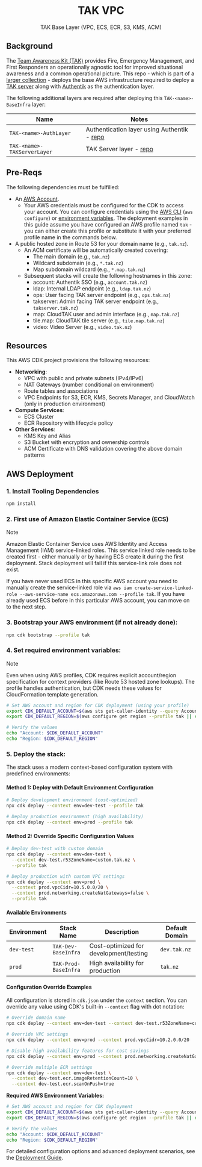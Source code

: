<h1 align=center>TAK VPC</h1>

<p align=center>TAK Base Layer (VPC, ECS, ECR, S3, KMS, ACM)

## Background

The [Team Awareness Kit (TAK)](https://tak.gov/solutions/emergency) provides Fire, Emergency Management, and First Responders an operationally agnostic tool for improved situational awareness and a common operational picture. 
This repo - which is part of a [larger collection](https://github.com/TAK-NZ/) -  deploys the base AWS infrastructure required to deploy a [TAK server](https://tak.gov/solutions/emergency) along with [Authentik](https://goauthentik.io/) as the authentication layer.

The following additional layers are required after deploying this `TAK-<name>-BaseInfra` layer:

| Name                  | Notes |
| --------------------- | ----- |
| `TAK-<name>-AuthLayer`     | Authentication layer using Authentik - [repo](https://github.com/TAK-NZ/auth-infra)      |
| `TAK-<name>-TAKServerLayer`      | TAK Server layer - [repo](https://github.com/TAK-NZ/tak-infra)      |

## Pre-Reqs

The following dependencies must be fulfilled:
- An [AWS Account](https://signin.aws.amazon.com/signup?request_type=register). 
  - Your AWS credentials must be configured for the CDK to access your account. You can configure credentials using the [AWS CLI](https://docs.aws.amazon.com/cli/latest/userguide/cli-configure-files.html) (`aws configure`) or [environment variables](https://docs.aws.amazon.com/cli/latest/userguide/cli-configure-envvars.html). The deployment examples in this guide assume you have configured an AWS profile named `tak` - you can either create this profile or substitute it with your preferred profile name in the commands below.  
- A public hosted zone in Route 53 for your domain name (e.g., `tak.nz`).
  - An ACM certificate will be automatically created covering:
    - The main domain (e.g., `tak.nz`)
    - Wildcard subdomain (e.g., `*.tak.nz`)
    - Map subdomain wildcard (e.g., `*.map.tak.nz`)
  - Subsequent stacks will create the following hostnames in this zone:
    - account: Authentik SSO (e.g., `account.tak.nz`)
    - ldap: Internal LDAP endpoint (e.g., `ldap.tak.nz`)
    - ops: User facing TAK server endpoint (e.g., `ops.tak.nz`)
    - takserver: Admin facing TAK server endpoint (e.g., `takserver.tak.nz`)
    - map: CloudTAK user and admin interface (e.g., `map.tak.nz`)
    - tile.map: CloudTAK tile server (e.g., `tile.map.tak.nz`)
    - video: Video Server (e.g., `video.tak.nz`)
## Resources

This AWS CDK project provisions the following resources:
- **Networking**:
  - VPC with public and private subnets (IPv4/IPv6)
  - NAT Gateways (number conditional on environment)
  - Route tables and associations
  - VPC Endpoints for S3, ECR, KMS, Secrets Manager, and CloudWatch (only in production environment)
- **Compute Services**:
  - ECS Cluster
  - ECR Repository with lifecycle policy
- **Other Services**:  
  - KMS Key and Alias
  - S3 Bucket with encryption and ownership controls
  - ACM Certificate with DNS validation covering the above domain patterns

## AWS Deployment

### 1. Install Tooling Dependencies
   ```bash
   npm install
   ```

### 2. First use of Amazon Elastic Container Service (ECS)

> [!NOTE] 
> Amazon Elastic Container Service uses AWS Identity and Access Management (IAM) service-linked roles. This service linked role needs to be created first - either manually or by having ECS create it during the first deployment. 
> Stack deployment will fail if this service-link role does not exist. 

If you have never used ECS in this specific AWS account you need to manually create the service-linked role via `aws iam create-service-linked-role --aws-service-name ecs.amazonaws.com --profile tak`. If you have already used ECS before in this particular AWS account, you can move on to the next step. 

### 3. Bootstrap your AWS environment (if not already done):
   ```bash
   npx cdk bootstrap --profile tak
   ```

### 4. Set required environment variables:

> [!NOTE]  
> Even when using AWS profiles, CDK requires explicit account/region specification for context providers (like Route 53 hosted zone lookups). The profile handles authentication, but CDK needs these values for CloudFormation template generation.

```bash
# Set AWS account and region for CDK deployment (using your profile)
export CDK_DEFAULT_ACCOUNT=$(aws sts get-caller-identity --query Account --output text --profile tak)
export CDK_DEFAULT_REGION=$(aws configure get region --profile tak || echo "ap-southeast-2")

# Verify the values
echo "Account: $CDK_DEFAULT_ACCOUNT"
echo "Region: $CDK_DEFAULT_REGION"
```

### 5. Deploy the stack:

The stack uses a modern context-based configuration system with predefined environments:

#### Method 1: Deploy with Default Environment Configuration
```bash
# Deploy development environment (cost-optimized)
npx cdk deploy --context env=dev-test --profile tak

# Deploy production environment (high availability)
npx cdk deploy --context env=prod --profile tak
```

#### Method 2: Override Specific Configuration Values
```bash
# Deploy dev-test with custom domain
npx cdk deploy --context env=dev-test \
  --context dev-test.r53ZoneName=custom.tak.nz \
  --profile tak

# Deploy production with custom VPC settings
npx cdk deploy --context env=prod \
  --context prod.vpcCidr=10.5.0.0/20 \
  --context prod.networking.createNatGateways=false \
  --profile tak
```

#### Available Environments

| Environment | Stack Name | Description | Default Domain |
|-------------|------------|-------------|----------------|
| `dev-test` | `TAK-Dev-BaseInfra` | Cost-optimized for development/testing | `dev.tak.nz` |
| `prod` | `TAK-Prod-BaseInfra` | High availability for production | `tak.nz` |

#### Configuration Override Examples

All configuration is stored in `cdk.json` under the `context` section. You can override any value using CDK's built-in `--context` flag with dot notation:

```bash
# Override domain name
npx cdk deploy --context env=dev-test --context dev-test.r53ZoneName=custom.tak.nz

# Override VPC settings  
npx cdk deploy --context env=prod --context prod.vpcCidr=10.2.0.0/20

# Disable high availability features for cost savings
npx cdk deploy --context env=prod --context prod.networking.createNatGateways=false

# Override multiple ECR settings
npx cdk deploy --context env=dev-test \
  --context dev-test.ecr.imageRetentionCount=10 \
  --context dev-test.ecr.scanOnPush=true
```

**Required AWS Environment Variables:**
```bash
# Set AWS account and region for CDK deployment
export CDK_DEFAULT_ACCOUNT=$(aws sts get-caller-identity --query Account --output text --profile tak)
export CDK_DEFAULT_REGION=$(aws configure get region --profile tak || echo "ap-southeast-2")

# Verify the values
echo "Account: $CDK_DEFAULT_ACCOUNT"
echo "Region: $CDK_DEFAULT_REGION"
```

For detailed configuration options and advanced deployment scenarios, see the [Deployment Guide](docs/DEPLOYMENT_GUIDE.md).